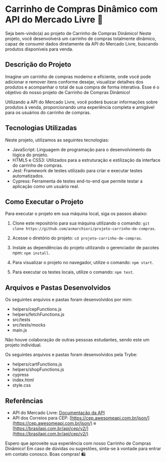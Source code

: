 # Carrinho de Compras Dinâmico com API do Mercado Livre 🛒

Seja bem-vindo(a) ao projeto de Carrinho de Compras Dinâmico! Neste projeto, você desenvolverá um carrinho de compras totalmente dinâmico, capaz de consumir dados diretamente da API do Mercado Livre, buscando produtos disponíveis para venda.

## Descrição do Projeto

Imagine um carrinho de compras moderno e eficiente, onde você pode adicionar e remover itens conforme desejar, visualizar detalhes dos produtos e acompanhar o total de sua compra de forma interativa. Esse é o objetivo do nosso projeto de Carrinho de Compras Dinâmico!

Utilizando a API do Mercado Livre, você poderá buscar informações sobre produtos à venda, proporcionando uma experiência completa e amigável para os usuários do carrinho de compras.

## Tecnologias Utilizadas

Neste projeto, utilizamos as seguintes tecnologias:

- JavaScript: Linguagem de programação para o desenvolvimento da lógica do projeto.
- HTML5 e CSS3: Utilizados para a estruturação e estilização da interface do carrinho de compras.
- Jest: Framework de testes utilizado para criar e executar testes automatizados.
- Cypress: Ferramenta de testes end-to-end que permite testar a aplicação como um usuário real.

## Como Executar o Projeto

Para executar o projeto em sua máquina local, siga os passos abaixo:

1. Clone este repositório para sua máquina utilizando o comando: `git clone https://github.com/acmarchiori/projeto-carrinho-de-compras`.

2. Acesse o diretório do projeto: `cd projeto-carrinho-de-compras`.

3. Instale as dependências do projeto utilizando o gerenciador de pacotes npm: `npm install`.

4. Para visualizar o projeto no navegador, utilize o comando: `npm start`.

5. Para executar os testes locais, utilize o comando: `npm test`.

## Arquivos e Pastas Desenvolvidos

Os seguintes arquivos e pastas foram desenvolvidos por mim:

- helpers/cepFunctions.js
- helpers/fetchFunctions.js
- src/tests
- src/tests/mocks
- main.js

Não houve colaboração de outras pessoas estudantes, sendo este um projeto individual.

Os seguintes arquivos e pastas foram desenvolvidos pela Trybe:

- helpers/cartFunctions.js
- helpers/shopFunctions.js
- cypress
- index.html
- style.css

## Referências

- API do Mercado Livre: [Documentação da API](https://developers.mercadolivre.com.br/pt_br/itens-e-buscas)
- API dos Correios para CEP: [https://cep.awesomeapi.com.br/json/](https://cep.awesomeapi.com.br/json/) e [https://brasilapi.com.br/api/cep/v2/](https://brasilapi.com.br/api/cep/v2/)

Espero que aproveite sua experiência com nosso Carrinho de Compras Dinâmico! Em caso de dúvidas ou sugestões, sinta-se à vontade para entrar em contato conosco. Boas compras! 🛍️
